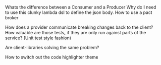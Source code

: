 Whats the difference between a Consumer and a Producer
Why do I need to use this clunky lambda dsl to define the json body.
How to use a pact broker

How does a provider communicate breaking changes back to the client?
How valuable are those tests, if they are only run against parts of the service? (Unit test style fashion)

Are client-libraries solving the same problem?

How to switch out the code highlighter theme